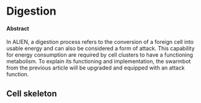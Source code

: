 # Digestion

#### Abstract

In ALIEN, a digestion process refers to the conversion of a foreign cell into usable energy and can also be considered a form of attack. This capability for energy consumption are required by cell clusters to have a functioning metabolism. To explain its functioning and implementation, the swarmbot from the previous article will be upgraded and equipped with an attack function.

## Cell skeleton

